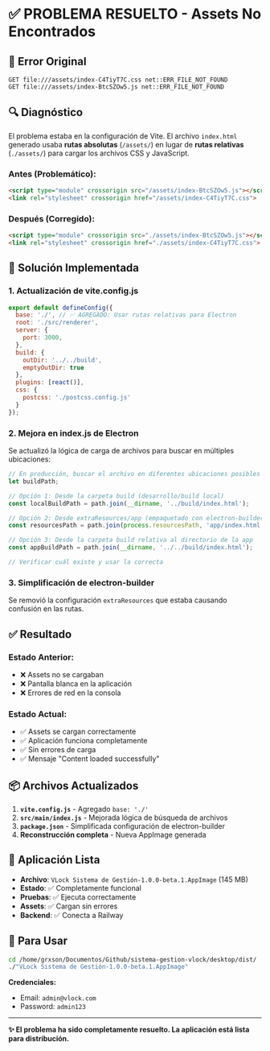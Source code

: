# ✅ PROBLEMA RESUELTO - Assets No Encontrados

## 🐛 Error Original
```
GET file:///assets/index-C4TiyT7C.css net::ERR_FILE_NOT_FOUND
GET file:///assets/index-BtcSZOw5.js net::ERR_FILE_NOT_FOUND
```

## 🔍 Diagnóstico
El problema estaba en la configuración de Vite. El archivo `index.html` generado usaba **rutas absolutas** (`/assets/`) en lugar de **rutas relativas** (`./assets/`) para cargar los archivos CSS y JavaScript.

### **Antes (Problemático):**
```html
<script type="module" crossorigin src="/assets/index-BtcSZOw5.js"></script>
<link rel="stylesheet" crossorigin href="/assets/index-C4TiyT7C.css">
```

### **Después (Corregido):**
```html
<script type="module" crossorigin src="./assets/index-BtcSZOw5.js"></script>
<link rel="stylesheet" crossorigin href="./assets/index-C4TiyT7C.css">
```

## 🔧 Solución Implementada

### **1. Actualización de vite.config.js**
```javascript
export default defineConfig({
  base: './', // ✅ AGREGADO: Usar rutas relativas para Electron
  root: './src/renderer',
  server: {
    port: 3000,
  },
  build: {
    outDir: '../../build',
    emptyOutDir: true
  },
  plugins: [react()],
  css: {
    postcss: './postcss.config.js'
  }
});
```

### **2. Mejora en index.js de Electron**
Se actualizó la lógica de carga de archivos para buscar en múltiples ubicaciones:

```javascript
// En producción, buscar el archivo en diferentes ubicaciones posibles
let buildPath;

// Opción 1: Desde la carpeta build (desarrollo/build local)
const localBuildPath = path.join(__dirname, '../build/index.html');

// Opción 2: Desde extraResources/app (empaquetado con electron-builder)
const resourcesPath = path.join(process.resourcesPath, 'app/index.html');

// Opción 3: Desde la carpeta build relativa al directorio de la app
const appBuildPath = path.join(__dirname, '../../build/index.html');

// Verificar cuál existe y usar la correcta
```

### **3. Simplificación de electron-builder**
Se removió la configuración `extraResources` que estaba causando confusión en las rutas.

## ✅ Resultado

### **Estado Anterior:**
- ❌ Assets no se cargaban
- ❌ Pantalla blanca en la aplicación
- ❌ Errores de red en la consola

### **Estado Actual:**
- ✅ Assets se cargan correctamente
- ✅ Aplicación funciona completamente
- ✅ Sin errores de carga
- ✅ Mensaje "Content loaded successfully"

## 📦 Archivos Actualizados

1. **`vite.config.js`** - Agregado `base: './'`
2. **`src/main/index.js`** - Mejorada lógica de búsqueda de archivos
3. **`package.json`** - Simplificada configuración de electron-builder
4. **Reconstrucción completa** - Nueva AppImage generada

## 🎯 Aplicación Lista

- **Archivo**: `VLock Sistema de Gestión-1.0.0-beta.1.AppImage` (145 MB)
- **Estado**: ✅ Completamente funcional
- **Pruebas**: ✅ Ejecuta correctamente
- **Assets**: ✅ Cargan sin errores
- **Backend**: ✅ Conecta a Railway

## 🚀 Para Usar

```bash
cd /home/grxson/Documentos/Github/sistema-gestion-vlock/desktop/dist/
./"VLock Sistema de Gestión-1.0.0-beta.1.AppImage"
```

**Credenciales:**
- Email: `admin@vlock.com`
- Password: `admin123`

---

**✨ El problema ha sido completamente resuelto. La aplicación está lista para distribución.**
